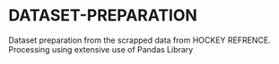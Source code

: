 # DATASET-PREPARATION
Dataset preparation from the scrapped data from HOCKEY REFRENCE. Processing using extensive use of Pandas Library
